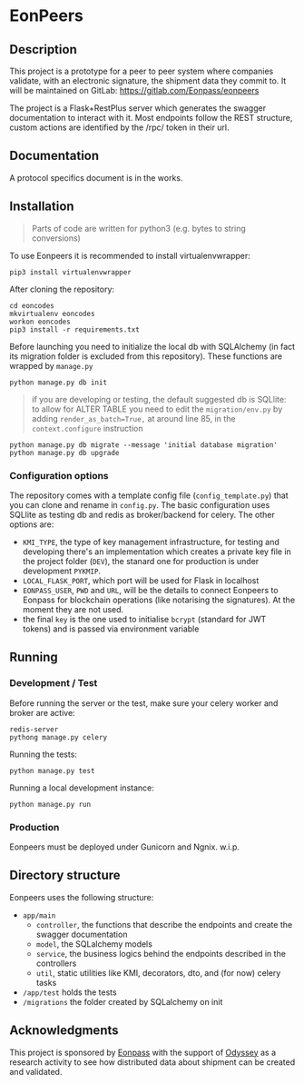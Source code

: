 # EonPeers

## Description

This project is a prototype for a peer to peer system where companies validate, with an electronic signature, the shipment data they commit to. It will be maintained on GitLab: https://gitlab.com/Eonpass/eonpeers

The project is a Flask+RestPlus server which generates the swagger documentation to interact with it. Most endpoints follow the REST structure, custom actions are identified by the /rpc/ token in their url.


## Documentation

A protocol specifics document is in the works.

## Installation

> Parts of code are written for python3 (e.g. bytes to string conversions)

To use Eonpeers it is recommended to install virtualenvwrapper:

    pip3 install virtualenvwrapper

After cloning the repository:

    cd eoncodes
    mkvirtualenv eoncodes
    workon eoncodes
    pip3 install -r requirements.txt

Before launching you need to initialize the local db with SQLAlchemy (in fact its migration folder is excluded from this repository). These functions are wrapped by `manage.py`

    python manage.py db init

> if you are developing or testing, the default suggested db is SQLlite: to allow for ALTER TABLE you need to edit the `migration/env.py` by adding `render_as_batch=True,` at around line 85, in the `context.configure` instruction

    python manage.py db migrate --message 'initial database migration'
    python manage.py db upgrade

### Configuration options

The repository comes with a template config file (`config_template.py`) that you can clone and rename in `config.py`.
The basic configuration uses SQLlite as testing db and redis as broker/backend for celery. The other options are:

+ `KMI_TYPE`, the type of key management infrastructure, for testing and developing there's an implementation which creates a private key file in the project folder (`DEV`), the stanard one for production is under development `PYKMIP`.
+ `LOCAL_FLASK_PORT`, which port will be used for Flask in localhost
+ `EONPASS_USER`, `PWD` and `URL`, will be the details to connect Eonpeers to Eonpass for blockchain operations (like notarising the signatures). At the moment they are not used.
+ the final `key` is the one used to initialise `bcrypt` (standard for JWT tokens) and is passed via environment variable 


## Running

### Development / Test

Before running the server or the test, make sure your celery worker and broker are active:

    redis-server
    pythong manage.py celery

Running the tests:

    python manage.py test

Running a local development instance:

    python manage.py run



### Production

Eonpeers must be deployed under Gunicorn and Ngnix.
w.i.p.


## Directory structure

Eonpeers uses the following structure:

- `app/main` 
  - `controller`, the functions that describe the endpoints and create the swagger documentation
  - `model`, the SQLalchemy models
  - `service`, the business logics behind the endpoints described in the controllers
  - `util`, static utilities like KMI, decorators, dto, and (for now) celery tasks
- `/app/test` holds the tests
- `/migrations` the folder created by SQLalchemy on init


## Acknowledgments

This project is sponsored by [Eonpass][Eonpass] with the support of [Odyssey][Odyssey] as a research activity to see how distributed data about shipment can be created and validated.

[Eonpass]: https://eonpass.com
[Odyssey]: https://odyssey.org
